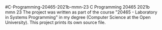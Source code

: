 #C-Programming-20465-2021b-mmn-23
C Programming 20465 2021b mmn 23
The project was written as part of the course "20465 - Laboratory in Systems Programming" in my degree (Computer Science at the Open University).
This project prints its own source file.
